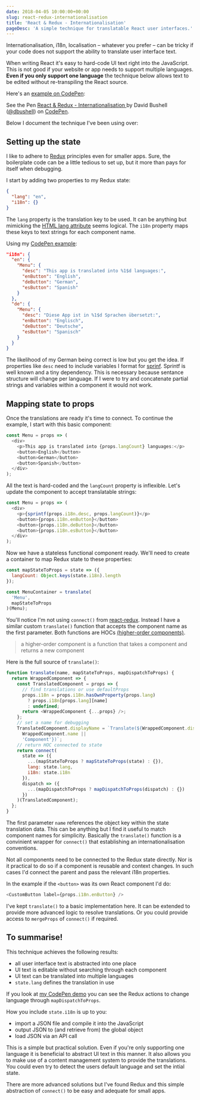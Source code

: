 ```yaml
---
date: 2018-04-05 10:00:00+00:00
slug: react-redux-internationalisation
title: 'React & Redux - Internationalisation'
pageDesc: 'A simple technique for translatable React user interfaces.'
---
```


Internationalisation, i18n, localisation – whatever you prefer – can be tricky if your code does not support the ability to translate user interface text.

When writing React it's easy to hard-code UI text right into the JavaScript. This is not good if your website or app needs to support multiple languages. **Even if you only support one language** the technique below allows text to be edited without re-transpiling the React source.

Here's an [example on CodePen](https://codepen.io/dbushell/pen/aYjvaW/):

<div class="b-post__image">
  <div style="display:block;">
  <p data-height="300" data-theme-id="0" data-slug-hash="aYjvaW" data-default-tab="result" data-user="dbushell" data-embed-version="2" data-pen-title="Styled input range (slider/progress)" class="codepen">See the Pen <a href="https://codepen.io/dbushell/pen/aYjvaW/">React &amp; Redux - Internationalisation </a> by David Bushell (<a href="https://codepen.io/dbushell">@dbushell</a>) on <a href="https://codepen.io">CodePen</a>.</p>
  <script async src="https://static.codepen.io/assets/embed/ei.js"></script>
  </div>
</div>

Below I document the technique I've been using over:

## Setting up the state

I like to adhere to [Redux](https://redux.js.org/) principles even for smaller apps. Sure, the boilerplate code can be a little tedious to set up, but it more than pays for itself when debugging.

I start by adding two properties to my Redux state:

```json
{
  "lang": "en",
  "i18n": {}
}
```

The `lang` property is the translation key to be used. It can be anything but mimicking the [HTML lang attribute](https://developer.mozilla.org/en-US/docs/Web/HTML/Global_attributes/lang) seems logical. The `i18n` property maps these keys to text strings for each component name.

Using my [CodePen example](https://codepen.io/dbushell/pen/aYjvaW/):

```json
"i18n": {
  "en": {
    "Menu": {
      "desc": "This app is translated into %1$d languages:",
      "enButton": "English",
      "deButton": "German",
      "esButton": "Spanish"
    }
  },
  "de": {
    "Menu": {
      "desc": "Diese App ist in %1$d Sprachen übersetzt:",
      "enButton": "Englisch",
      "deButton": "Deutsche",
      "esButton": "Spanisch"
    }
  }
}
```

The likelihood of my German being correct is low but you get the idea. If properties like `desc` need to include variables I format for [sprinf](https://github.com/alexei/sprintf.js). Sprintf is well known and a tiny dependency. This is necessary because sentance structure will change per language. If I were to try and concatenate partial strings and variables within a component it would not work.

## Mapping state to props

Once the translations are ready it's time to connect. To continue the example, I start with this basic component:

```javascript
const Menu = props => (
  <div>
    <p>This app is translated into {props.langCount} languages:</p>
    <button>English</button>
    <button>German</button>
    <button>Spanish</button>
  </div>
);
```

All the text is hard-coded and the `langCount` property is inflexible. Let's update the component to accept translatable strings:

```javascript
const Menu = props => (
  <div>
    <p>{sprintf(props.i18n.desc, props.langCount)}</p>
    <button>{props.i18n.enButton}</button>
    <button>{props.i18n.deButton}</button>
    <button>{props.i18n.esButton}</button>
  </div>
);
```

Now we have a stateless functional component ready. We'll need to create a container to map Redux state to these properties:

```javascript
const mapStateToProps = state => ({
  langCount: Object.keys(state.i18n).length
});

const MenuContainer = translate(
  'Menu',
  mapStateToProps
)(Menu);
```

You'll notice I'm not using `connect()` from [react-redux](https://github.com/reactjs/react-redux). Instead I have a similar custom `translate()` function that accepts the component name as the first parameter. Both functions are HOCs [(higher-order components)](https://reactjs.org/docs/higher-order-components.html).

> a higher-order component is a function that takes a component and returns a new component

Here is the full source of `translate()`:

```javascript
function translate(name, mapStateToProps, mapDispatchToProps) {
  return WrappedComponent => {
    const TranslatedComponent = props => {
      // find translations or use defaultProps
      props.i18n = props.i18n.hasOwnProperty(props.lang)
        ? props.i18n[props.lang][name]
        : undefined;
      return <WrappedComponent {...props} />;
    };
    // set a name for debugging
    TranslatedComponent.displayName = `Translate(${WrappedComponent.displayName ||
      WrappedComponent.name ||
      'Component'})`;
    // return HOC connected to state
    return connect(
      state => ({
        ...(mapStateToProps ? mapStateToProps(state) : {}),
        lang: state.lang,
        i18n: state.i18n
      }),
      dispatch => ({
        ...(mapDispatchToProps ? mapDispatchToProps(dispatch) : {})
      })
    )(TranslatedComponent);
  };
}
```

The first parameter `name` references the object key within the state translation data. This can be anything but I find it useful to match component names for simplicity. Basically the `translate()` function is a convinient wrapper for `connect()` that establishing an internationalisation conventions.

Not all components need to be connected to the Redux state directly. Nor is it practical to do so if a component is reusable and context changes. In such cases I'd connect the parent and pass the relevant i18n properties.

In the example if the `<button>` was its own React component I'd do:

```javascript
<CustomButton label={props.i18n.enButton} />
```

I've kept `translate()` to a basic implementation here. It can be extended to provide more advanced logic to resolve translations. Or you could provide access to `mergeProps` of `connect()` if required.

## To summarise!

This technique achieves the following results:

* all user interface text is abstracted into one place
* UI text is editable without searching through each component
* UI text can be translated into multiple languages
* `state.lang` defines the translation in use

If you look at [my CodePen demo](https://codepen.io/dbushell/pen/aYjvaW/) you can see the Redux actions to change language through `mapDispatchToProps`.

How you include `state.i18n` is up to you:

* import a JSON file and compile it into the JavaScript
* output JSON to (and retrieve from) the global object
* load JSON via an API call

This is a simple but practical solution. Even if you're only supporting one language it is beneficial to abstract UI text in this manner. It also allows you to make use of a content management system to provide the translations. You could even try to detect the users default language and set the intial state.

There are more advanced solutions but I've found Redux and this simple abstraction of `connect()` to be easy and adequate for small apps.
